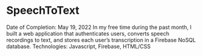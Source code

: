 # SpeechToText
Date of Completion: May 19, 2022
In my free time during the past month, I built a web application that authenticates users, converts speech recordings to text, and stores each user’s transcription in a Firebase NoSQL database. Technologies: Javascript, Firebase, HTML/CSS

